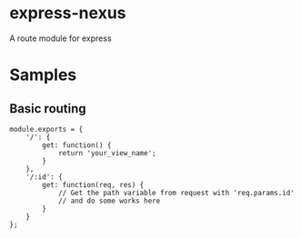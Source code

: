 express-nexus
=============

A route module for express

# Samples
## Basic routing
```
module.exports = {
    '/': {
        get: function() {
            return 'your_view_name';
        }
    },
    '/:id': {
        get: function(req, res) {
            // Get the path variable from request with 'req.params.id'
            // and do some works here
        }
    }
};
```